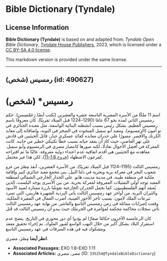 # Bible Dictionary (Tyndale)

## License Information

**Bible Dictionary (Tyndale)** is based on and adapted from: _Tyndale Open Bible Dictionary_, [Tyndale House Publishers](https://tyndaleopenresources.com/), 2023, which is licensed under a [CC BY-SA 4.0 license](https://creativecommons.org/licenses/by-sa/4.0/legalcode.en).

This markdown version is provided under the same license.



--------------------------------

## رمسيس (شخص) (id: 490627)

رمسيس\* (شخص)
=============

اسم 11 ملكًا من الأسرة المصرية التاسعة عشرة والعشرين (يُكتب أيضًا رَعَمْسِيسَ). حكم رمسيس الثاني لمدة نحو 67 عامًا (1290–1224 قبل الميلاد تقريبًا). كان معروفًا باسم رمسيس العظيم، بشكل رئيس بسبب أنشطته البنائية الواسعة، مثل معبده الجنائزي في نو آمون (الرمسيوم)، ومعبد أبو سمبل المنحوت في الصخر في النوبة، وإضافاته إلى معابد الكرنك والأقصر. مصورًا على جدران معابده كقائد عسكري جبار، قاتل الحيثيين في قادش على نهر العاصي، حيث كاد أن يفقد حياته بسبب خطأ تكتيكي خطير من جانبه. كانت المعركة في أفضل الأحوال تعادلًا، لكنه صورها كانتصار مصري في الرمسيوم وأبو سمبل. معاهدته مع الحيثيين هي أقدم اتفاقية عدم اعتداء دولية معروفة. غالبًا ما تم اقتراحه كفرعون الاضطهاد ([خروج 1:8–11](https://ref.ly/Exod1:8-Exod1:11))، لكن هذا غير محتمل.

رمسيس الثالث (1195–1124 قبل الميلاد تقريبًا)، من الأسرة العشرين، أنقذ مِصْرَ من غزو شعوب البحر في معركة برية وبحرية في دلتا النيل. بنى مجمع معبد جنائزي كبير وإقامة ملكية في منطقة طيبة، في مدينة مدينت هابو. على الجدار الخارجي الشمالي لمنطقة المعبد توجد أولى التمثيلات المعروفة لمعركة بحرية. من بين الأسرى يوجد البلست، الذين يُعتقد أنهم الفلسطينيون. كما تحمل الجدران الخارجية نقوشًا بارزة ممتازة لصيد الأسود والثيران البرية. من أواخر عهد رمسيس الثالث يأتي البردية الشهيرة هاريس، التي تسرد تبرعات الملك لآمون. بسبب تأخر الأجور العينية، أضرب العمال في المقبرة الملكية. وقعت إضرابات مماثلة في زمن رمسيس التاسع والعاشر. من نهاية عهد رمسيس الثالث تأتي سجلات محاكمة محكمة لمؤامرة في الحرملك حيث يبدو أن رمسيس الثالث قد قُتل.

كان الرعامسة الآخرون حكامًا صغارًا لم يؤدوا أي دور محوري في التاريخ. يتضح عدم استقرار البلاد بشكل أكبر من خلال النهب الواسع لقبور الملوك. تم إجراء تحقيق معقد ومشكوك فيه في هذه السرقات في عهد رمسيس التاسع.

**انظر أيضا** مِصْرَ، مصري.

* **Associated Passages:** EXO 1:8–EXO 1:11
* **Associated Articles:** مصر، مصري (ID: `335254@TyndaleBibleDictionary`)


